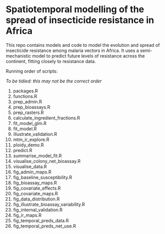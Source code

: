 
<!-- README.md is generated from README.Rmd. Please edit that file -->

# Spatiotemporal modelling of the spread of insecticide resistance in Africa

This repo contains models and code to model the evolution and spread of
insecticide resistance among malaria vectors in Africa. It uses a
semi-mechanistic model to predict future levels of resistance across the
continent, fitting closely to resistance data.

Running order of scripts:

*To be tidied: this may not be the correct order*

1.  packages.R
2.  functions.R
3.  prep_admin.R
4.  prep_bioassays.R
5.  prep_rasters.R
6.  calculate_ingredient_fractions.R
7.  fit_model_glm.R
8.  fit_model.R
9.  illustrate_validation.R
10. mtm_ir_explore.R
11. ploidy_demo.R
12. predict.R
13. summarise_model_fit.R
14. visualise_colony_net_bioassay.R
15. visualise_data.R
16. fig_admin_maps.R
17. fig_baseline_susceptibility.R
18. fig_bioassay_maps.R
19. fig_covariate_effects.R
20. fig_covariate_maps.R
21. fig_data_distribution.R
22. fig_illustrate_bioassay_variability.R
23. fig_internal_validation.R
24. fig_ir_maps.R
25. fig_temporal_preds_data.R
26. fig_temporal_preds_net_use.R
